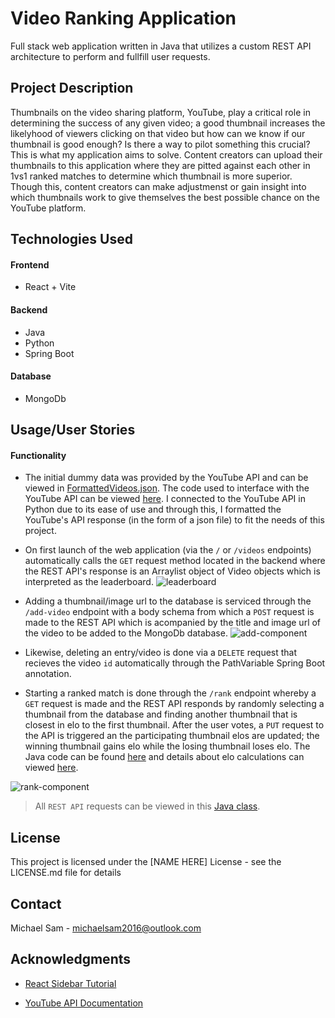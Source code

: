 # Video Ranking Application

Full stack web application written in Java that utilizes a custom REST API architecture to perform and fullfill user requests.

## Project Description

Thumbnails on the video sharing platform, YouTube, play a critical role in determining the success of any given video; a good thumbnail increases the likelyhood of viewers clicking on that video but how can we know if our thumbnail is good enough? Is there a way to pilot something this crucial? This is what my application aims to solve. Content creators can upload their thumbnails to this application where they are pitted against each other in 1vs1 ranked matches to determine which thumbnail is more superior. Though this, content creators can make adjustmenst or gain insight into which thumbnails work to give themselves the best possible chance on the YouTube platform.

## Technologies Used
#### Frontend
- React + Vite 
#### Backend
- Java
- Python
- Spring Boot
#### Database
- MongoDb

## Usage/User Stories

#### Functionality
- The initial dummy data was provided by the YouTube API and can be viewed in [FormattedVideos.json](https://github.com/MichaelSam05/Video-Ranking-Application/blob/master/data/FormattedVideos.json). The code used to interface with the YouTube API can be viewed [here](https://github.com/MichaelSam05/Video-Ranking-Application/blob/master/ConnectYouTube/YTdata.py). I connected to the YouTube API in Python due to its ease of use and through this, I formatted the YouTube's API response (in the form of a json file) to fit the needs of this project.


- On first launch of the web application (via the `/` or `/videos` endpoints) automatically calls the `GET` request method located in the backend where the REST API's response is an Arraylist object of Video objects which is interpreted as the leaderboard.
![leaderboard](../src/assets/Home-Leaderboard.png)


- Adding a thumbnail/image url to the database is serviced through the `/add-video` endpoint with a body schema from which a `POST` request is made to the REST API which is acompanied by the title and image url of the video to be added to the MongoDb database.
![add-component](../src/assets/Add-option.png)

- Likewise, deleting an entry/video is done via a `DELETE` request that recieves the video `id` automatically through the PathVariable Spring Boot annotation.

- Starting a ranked match is done through the `/rank` endpoint whereby a `GET` request is made and the REST API responds by randomly selecting a thumbnail from the database and finding another thumbnail that is closest in elo to the first thumbnail. After the user votes, a `PUT` request to the API is triggered an the participating thumbnail elos are updated; the winning thumbnail gains elo while the losing thumbnail loses elo. The Java code can be found [here](https://github.com/MichaelSam05/Video-Ranking-Application/blob/master/src/main/java/com/VideoRankingApplication/videos/VideoRankingSystem.java) and details about elo calculations can viewed [here](https://www.omnicalculator.com/sports/elo).

![rank-component](../src/assets/rank-component.png)

> All `REST API` requests can be viewed in this [Java class](https://github.com/MichaelSam05/Video-Ranking-Application/blob/master/src/main/java/com/VideoRankingApplication/videos/VideoController.java).

##
## License

This project is licensed under the [NAME HERE] License - see the LICENSE.md file for details

## Contact
Michael Sam - michaelsam2016@outlook.com

## Acknowledgments

* [React Sidebar Tutorial](https://www.youtube.com/watch?v=CXa0f4-dWi4&t=1564s)

* [YouTube API Documentation](https://developers.google.com/youtube/v3)

